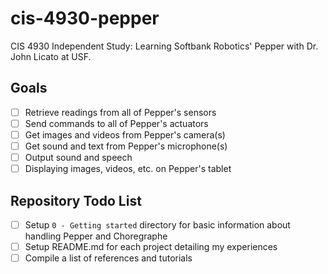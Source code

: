 # cis-4930-pepper
CIS 4930 Independent Study: Learning Softbank Robotics' Pepper with Dr. John Licato at USF.

## Goals
- [ ] Retrieve readings from all of Pepper's sensors
- [ ] Send commands to all of Pepper's actuators
- [ ] Get images and videos from Pepper's camera(s)
- [ ] Get sound and text from Pepper's microphone(s)
- [ ] Output sound and speech
- [ ] Displaying images, videos, etc. on Pepper's tablet

## Repository Todo List
- [ ] Setup `0 - Getting started` directory for basic information about handling Pepper and Choregraphe
- [ ] Setup README.md for each project detailing my experiences
- [ ] Compile a list of references and tutorials
